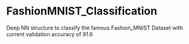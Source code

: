 # FashionMNIST_Classification
Deep NN structure to classify the famous Fashion_MNIST Dataset with current validation accuracy of 91.6
